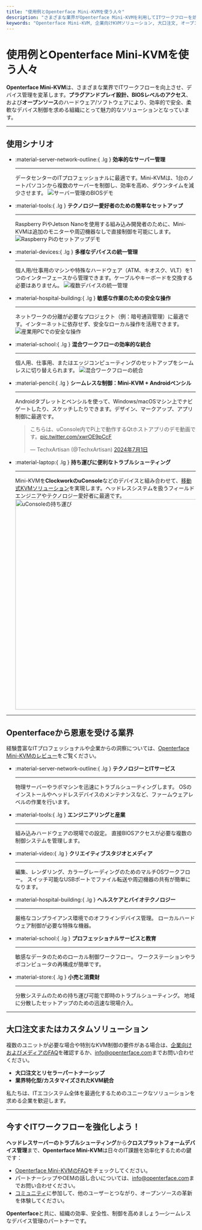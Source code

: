 ```yaml
---
title: "使用例とOpenterface Mini-KVMを使う人々"
description: "さまざまな業界がOpenterface Mini-KVMを利用してITワークフローを効率化し、BIOSレベルのアクセスを可能にし、運用効率を向上させる方法を発見してください。また、サーバー管理、Raspberry Piのセットアップ、安全な操作、Androidペンシルの制御、uConsoleを使った現場でのトラブルシューティングなど、さまざまな使用シナリオを探ってみましょう。"
keywords: "Openterface Mini-KVM, 企業向けKVMソリューション, 大口注文, オープンソースハードウェア, BIOSレベルのアクセス, ヘッドレスデバイス管理, 安全なIT運用, クロスプラットフォーム制御, エンジニアリング, クリエイティブスタジオ, 製造業, ヘルスケアIT, サーバー管理, Raspberry Piのセットアップ, Androidペンシルの制御, uConsole統合, 技術トラブルシューティング, 暗号通貨のセキュリティ, ワークフロー統合"
---
```


# 使用例とOpenterface Mini-KVMを使う人々

**Openterface Mini-KVM**は、さまざまな業界でITワークフローを向上させ、デバイス管理を変革します。**プラグアンドプレイ設計、BIOSレベルのアクセス**、および**オープンソース**のハードウェア/ソフトウェアにより、効率的で安全、柔軟なデバイス制御を求める組織にとって魅力的なソリューションとなっています。

---

## 使用シナリオ

<div class="grid cards" markdown>

-   :material-server-network-outline:{ .lg } __効率的なサーバー管理__

    ---

    データセンターのITプロフェッショナルに最適です。Mini-KVMは、1台のノートパソコンから複数のサーバーを制御し、効率を高め、ダウンタイムを減少させます。
    <img src="https://assets.openterface.com/images/product/use-case-demo-pc-bios-1.jpg" alt="サーバー管理のBIOSデモ" style="max-width: 100%;"/>

-   :material-tools:{ .lg } __テクノロジー愛好者のための簡単なセットアップ__

    ---

    Raspberry PiやJetson Nanoを使用する組み込み開発者のために、Mini-KVMは追加のモニターや周辺機器なしで直接制御を可能にします。
    <img src="https://assets.openterface.com/images/product/use-case-demo-respberry-pi.jpg" alt="Raspberry Piのセットアップデモ" style="max-width: 100%;"/>

-   :material-devices:{ .lg } __多様なデバイスの統一管理__

    ---

    個人用/仕事用のマシンや特殊なハードウェア（ATM、キオスク、VLT）を1つのインターフェースから管理できます。ケーブルやキーボードを交換する必要はありません。
    <img src="https://assets.openterface.com/images/product/use-case-demo-macmini2009-3.jpg" alt="複数デバイスの統一管理" style="max-width: 100%;"/>

-   :material-hospital-building:{ .lg } __敏感な作業のための安全な操作__

    ---

    ネットワークの分離が必要なプロジェクト（例：暗号通貨管理）に最適です。インターネットに依存せず、安全なローカル操作を活用できます。
    <img src="https://assets.openterface.com/images/product/use-case-demo-industrial-pc.webp" alt="産業用PCでの安全な操作" style="max-width: 100%;"/>

-   :material-school:{ .lg } __混合ワークフローの効率的な統合__

    ---

    個人用、仕事用、またはエッジコンピューティングのセットアップをシームレスに切り替えられます。
    <img src="https://assets.openterface.com/images/product/use-case-demo-macbookpro2010.jpg" alt="混合ワークフローの統合" style="max-width: 100%;"/>

-   :material-pencil:{ .lg } __シームレスな制御：Mini-KVM + Androidペンシル__

    ---

    Androidタブレットとペンシルを使って、Windows/macOSマシン上でナビゲートしたり、スケッチしたりできます。デザイン、マークアップ、アプリ制御に最適です。
    <blockquote class="twitter-tweet" data-media-max-width="560"><p lang="en" dir="ltr">こちらは、uConsole内でPi上で動作するQtホストアプリのデモ動画です。<a href="https://t.co/xwrOE9pCcF">pic.twitter.com/xwrOE9pCcF</a></p>&mdash; TechxArtisan (@TechxArtisan) <a href="https://twitter.com/TechxArtisan/status/1872660955768946823?ref_src=twsrc%5Etfw">2024年7月1日</a></blockquote>
    <script async src="https://platform.twitter.com/widgets.js" charset="utf-8"></script>

-   :material-laptop:{ .lg } __持ち運びに便利なトラブルシューティング__

    ---

    Mini-KVMを**ClockworkのuConsole**などのデバイスと組み合わせて、[移動式KVMソリューション](https://x.com/TechxArtisan/status/1807824199152722019)を実現します。ヘッドレスシステムを扱うフィールドエンジニアやテクノロジー愛好者に最適です。
    <img src="https://pbs.twimg.com/media/GRaeGqHa0AA_GMv?format=jpg&name=4096x4096" alt="uConsoleの持ち運び" width="560" height="560" style="max-width: 100%;"/>

</div>

---

## Openterfaceから恩恵を受ける業界

経験豊富なITプロフェッショナルや企業からの洞察については、[Openterface Mini-KVMのレビュー](/product/minikvm/reviews/)をご覧ください。

<div class="grid cards" markdown>

-   :material-server-network-outline:{ .lg } __テクノロジーとITサービス__

    ---

    物理サーバーやラボマシンを迅速にトラブルシューティングします。
    OSのインストールやヘッドレスデバイスのメンテナンスなど、ファームウェアレベルの作業を行います。

-   :material-tools:{ .lg } __エンジニアリングと産業__

    ---

    組み込みハードウェアの現場での設定。
    直接BIOSアクセスが必要な複数の制御システムを管理します。

-   :material-video:{ .lg } __クリエイティブスタジオとメディア__

    ---

    編集、レンダリング、カラーグレーディングのためのマルチOSワークフロー。
    スイッチ可能なUSBポートでファイル転送や周辺機器の共有が簡単になります。

-   :material-hospital-building:{ .lg } __ヘルスケアとバイオテクノロジー__

    ---

    厳格なコンプライアンス環境でのオフラインデバイス管理。
    ローカルハードウェア制御が必要な特殊な機器。

-   :material-school:{ .lg } __プロフェッショナルサービスと教育__

    ---

    敏感なデータのためのローカル制御ワークフロー。
    ワークステーションやラボコンピュータの再構成が簡単です。

-   :material-store:{ .lg } __小売と消費財__

    ---

    分散システムのための持ち運び可能で即時のトラブルシューティング。
    地域に分散したセットアップのための迅速な現場介入。

</div>

---

## 大口注文またはカスタムソリューション

複数のユニットが必要な場合や特別なKVM制御の要件がある場合は、[企業向けおよびメディアのFAQ](/faq/business)を確認するか、[info@openterface.com](mailto:info@openterface.com)までお問い合わせください。

- **大口注文とリセラーパートナーシップ**  
- **業界特化型/カスタマイズされたKVM統合**  

私たちは、ITエコシステム全体を最適化するためのユニークなソリューションを求める企業を歓迎します。

---

## 今すぐITワークフローを強化しよう！

**ヘッドレスサーバーのトラブルシューティング**から**クロスプラットフォームデバイス管理**まで、**Openterface Mini-KVM**は日々のIT課題を効率化するための鍵です：

- [Openterface Mini-KVMのFAQ](/faq/minikvm/op-minikvm)をチェックしてください。  
- パートナーシップやOEMの話し合いについては、[info@openterface.com](mailto:info@openterface.com)までお問い合わせください。  
- [コミュニティ](/community/)に参加して、他のユーザーとつながり、オープンソースの革新を体験してください。

**Openterface**と共に、組織の効率、安全性、制御を高めましょう—シームレスなデバイス管理のパートナーです。